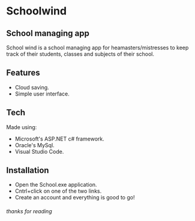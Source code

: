 # **Schoolwind**
## School managing app
School wind is a school managing app for heamasters/mistresses to keep track of their students, classes and subjects of their school.

## Features
- Cloud saving.
- Simple user interface.

## Tech

Made using: 
- Microsoft's ASP.NET c# framework.
- Oracle's MySql.
- Visual Studio Code.

## Installation

- Open the School.exe application.
- Cntrl+click on one of the two links.
- Create an account and everything is good to go!


###### thanks for reading
